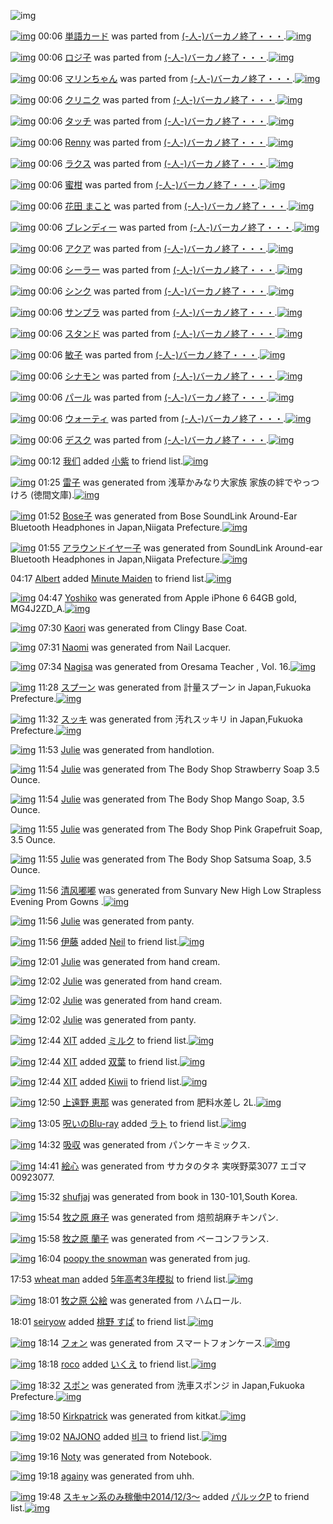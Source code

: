 ![img](http://gdrive-cdn.herokuapp.com/537b65a5bc09f0000721dda7/512px-barcode.png)

[![img](http://www.deviantsart.com/3tnpfq1.png)](http://www.barcodekanojo.com/kanojo/672930/%E5%8D%98%E8%AA%9E%E3%82%AB%E3%83%BC%E3%83%89) 00:06 [単語カード](http://www.barcodekanojo.com/kanojo/672930/%E5%8D%98%E8%AA%9E%E3%82%AB%E3%83%BC%E3%83%89) was parted from [(-人-)バーカノ終了・・・](http://www.barcodekanojo.com/kanojo/672930/%E5%8D%98%E8%AA%9E%E3%82%AB%E3%83%BC%E3%83%89).[![img](http://www.deviantsart.com/2670003.jpeg)](http://www.barcodekanojo.com/user/214696/%28-%E4%BA%BA-%29%E3%83%90%E3%83%BC%E3%82%AB%E3%83%8E%E7%B5%82%E4%BA%86%E3%83%BB%E3%83%BB%E3%83%BB) 

[![img](http://www.deviantsart.com/2pepule.png)](http://www.barcodekanojo.com/kanojo/2551529/%E3%83%AD%E3%82%B8%E5%AD%90) 00:06 [ロジ子](http://www.barcodekanojo.com/kanojo/2551529/%E3%83%AD%E3%82%B8%E5%AD%90) was parted from [(-人-)バーカノ終了・・・](http://www.barcodekanojo.com/kanojo/2551529/%E3%83%AD%E3%82%B8%E5%AD%90).[![img](http://www.deviantsart.com/2670003.jpeg)](http://www.barcodekanojo.com/user/214696/%28-%E4%BA%BA-%29%E3%83%90%E3%83%BC%E3%82%AB%E3%83%8E%E7%B5%82%E4%BA%86%E3%83%BB%E3%83%BB%E3%83%BB) 

[![img](http://www.deviantsart.com/2uqbv1n.png)](http://www.barcodekanojo.com/kanojo/2603792/%E3%83%9E%E3%83%AA%E3%83%B3%E3%81%A1%E3%82%83%E3%82%93) 00:06 [マリンちゃん](http://www.barcodekanojo.com/kanojo/2603792/%E3%83%9E%E3%83%AA%E3%83%B3%E3%81%A1%E3%82%83%E3%82%93) was parted from [(-人-)バーカノ終了・・・](http://www.barcodekanojo.com/kanojo/2603792/%E3%83%9E%E3%83%AA%E3%83%B3%E3%81%A1%E3%82%83%E3%82%93).[![img](http://www.deviantsart.com/2670003.jpeg)](http://www.barcodekanojo.com/user/214696/%28-%E4%BA%BA-%29%E3%83%90%E3%83%BC%E3%82%AB%E3%83%8E%E7%B5%82%E4%BA%86%E3%83%BB%E3%83%BB%E3%83%BB) 

[![img](http://www.deviantsart.com/126jgnk.png)](http://www.barcodekanojo.com/kanojo/2612769/%E3%82%AF%E3%83%AA%E3%83%8B%E3%82%AF) 00:06 [クリニク](http://www.barcodekanojo.com/kanojo/2612769/%E3%82%AF%E3%83%AA%E3%83%8B%E3%82%AF) was parted from [(-人-)バーカノ終了・・・](http://www.barcodekanojo.com/kanojo/2612769/%E3%82%AF%E3%83%AA%E3%83%8B%E3%82%AF).[![img](http://www.deviantsart.com/2670003.jpeg)](http://www.barcodekanojo.com/user/214696/%28-%E4%BA%BA-%29%E3%83%90%E3%83%BC%E3%82%AB%E3%83%8E%E7%B5%82%E4%BA%86%E3%83%BB%E3%83%BB%E3%83%BB) 

[![img](http://www.deviantsart.com/27f2jjj.png)](http://www.barcodekanojo.com/kanojo/2695949/%E3%82%BF%E3%83%83%E3%83%81) 00:06 [タッチ](http://www.barcodekanojo.com/kanojo/2695949/%E3%82%BF%E3%83%83%E3%83%81) was parted from [(-人-)バーカノ終了・・・](http://www.barcodekanojo.com/kanojo/2695949/%E3%82%BF%E3%83%83%E3%83%81).[![img](http://www.deviantsart.com/2670003.jpeg)](http://www.barcodekanojo.com/user/214696/%28-%E4%BA%BA-%29%E3%83%90%E3%83%BC%E3%82%AB%E3%83%8E%E7%B5%82%E4%BA%86%E3%83%BB%E3%83%BB%E3%83%BB) 

[![img](http://www.deviantsart.com/q768f8.png)](http://www.barcodekanojo.com/kanojo/1223024/Renny) 00:06 [Renny](http://www.barcodekanojo.com/kanojo/1223024/Renny) was parted from [(-人-)バーカノ終了・・・](http://www.barcodekanojo.com/kanojo/1223024/Renny).[![img](http://www.deviantsart.com/2670003.jpeg)](http://www.barcodekanojo.com/user/214696/%28-%E4%BA%BA-%29%E3%83%90%E3%83%BC%E3%82%AB%E3%83%8E%E7%B5%82%E4%BA%86%E3%83%BB%E3%83%BB%E3%83%BB) 

[![img](http://www.deviantsart.com/3nlhfl9.png)](http://www.barcodekanojo.com/kanojo/804356/%E3%83%A9%E3%82%AF%E3%82%B9) 00:06 [ラクス](http://www.barcodekanojo.com/kanojo/804356/%E3%83%A9%E3%82%AF%E3%82%B9) was parted from [(-人-)バーカノ終了・・・](http://www.barcodekanojo.com/kanojo/804356/%E3%83%A9%E3%82%AF%E3%82%B9).[![img](http://www.deviantsart.com/2670003.jpeg)](http://www.barcodekanojo.com/user/214696/%28-%E4%BA%BA-%29%E3%83%90%E3%83%BC%E3%82%AB%E3%83%8E%E7%B5%82%E4%BA%86%E3%83%BB%E3%83%BB%E3%83%BB) 

[![img](http://www.deviantsart.com/3ka90af.png)](http://www.barcodekanojo.com/kanojo/437767/%E8%9C%9C%E6%9F%91) 00:06 [蜜柑](http://www.barcodekanojo.com/kanojo/437767/%E8%9C%9C%E6%9F%91) was parted from [(-人-)バーカノ終了・・・](http://www.barcodekanojo.com/kanojo/437767/%E8%9C%9C%E6%9F%91).[![img](http://www.deviantsart.com/2670003.jpeg)](http://www.barcodekanojo.com/user/214696/%28-%E4%BA%BA-%29%E3%83%90%E3%83%BC%E3%82%AB%E3%83%8E%E7%B5%82%E4%BA%86%E3%83%BB%E3%83%BB%E3%83%BB) 

[![img](http://www.deviantsart.com/152ml03.png)](http://www.barcodekanojo.com/kanojo/1620867/%E8%8A%B1%E7%94%B0%20%E3%81%BE%E3%81%93%E3%81%A8) 00:06 [花田 まこと](http://www.barcodekanojo.com/kanojo/1620867/%E8%8A%B1%E7%94%B0%20%E3%81%BE%E3%81%93%E3%81%A8) was parted from [(-人-)バーカノ終了・・・](http://www.barcodekanojo.com/kanojo/1620867/%E8%8A%B1%E7%94%B0%20%E3%81%BE%E3%81%93%E3%81%A8).[![img](http://www.deviantsart.com/2670003.jpeg)](http://www.barcodekanojo.com/user/214696/%28-%E4%BA%BA-%29%E3%83%90%E3%83%BC%E3%82%AB%E3%83%8E%E7%B5%82%E4%BA%86%E3%83%BB%E3%83%BB%E3%83%BB) 

[![img](http://www.deviantsart.com/1ktt348.png)](http://www.barcodekanojo.com/kanojo/1976333/%E3%83%96%E3%83%AC%E3%83%B3%E3%83%87%E3%82%A3%E3%83%BC) 00:06 [ブレンディー](http://www.barcodekanojo.com/kanojo/1976333/%E3%83%96%E3%83%AC%E3%83%B3%E3%83%87%E3%82%A3%E3%83%BC) was parted from [(-人-)バーカノ終了・・・](http://www.barcodekanojo.com/kanojo/1976333/%E3%83%96%E3%83%AC%E3%83%B3%E3%83%87%E3%82%A3%E3%83%BC).[![img](http://www.deviantsart.com/2670003.jpeg)](http://www.barcodekanojo.com/user/214696/%28-%E4%BA%BA-%29%E3%83%90%E3%83%BC%E3%82%AB%E3%83%8E%E7%B5%82%E4%BA%86%E3%83%BB%E3%83%BB%E3%83%BB) 

[![img](http://www.deviantsart.com/1gkp2qs.png)](http://www.barcodekanojo.com/kanojo/2010344/%E3%82%A2%E3%82%AF%E3%82%A2) 00:06 [アクア](http://www.barcodekanojo.com/kanojo/2010344/%E3%82%A2%E3%82%AF%E3%82%A2) was parted from [(-人-)バーカノ終了・・・](http://www.barcodekanojo.com/kanojo/2010344/%E3%82%A2%E3%82%AF%E3%82%A2).[![img](http://www.deviantsart.com/2670003.jpeg)](http://www.barcodekanojo.com/user/214696/%28-%E4%BA%BA-%29%E3%83%90%E3%83%BC%E3%82%AB%E3%83%8E%E7%B5%82%E4%BA%86%E3%83%BB%E3%83%BB%E3%83%BB) 

[![img](http://www.deviantsart.com/34etejd.png)](http://www.barcodekanojo.com/kanojo/2600674/%E3%82%B7%E3%83%BC%E3%83%A9%E3%83%BC) 00:06 [シーラー](http://www.barcodekanojo.com/kanojo/2600674/%E3%82%B7%E3%83%BC%E3%83%A9%E3%83%BC) was parted from [(-人-)バーカノ終了・・・](http://www.barcodekanojo.com/kanojo/2600674/%E3%82%B7%E3%83%BC%E3%83%A9%E3%83%BC).[![img](http://www.deviantsart.com/2670003.jpeg)](http://www.barcodekanojo.com/user/214696/%28-%E4%BA%BA-%29%E3%83%90%E3%83%BC%E3%82%AB%E3%83%8E%E7%B5%82%E4%BA%86%E3%83%BB%E3%83%BB%E3%83%BB) 

[![img](http://www.deviantsart.com/2ed0tvg.png)](http://www.barcodekanojo.com/kanojo/2600542/%E3%82%B7%E3%83%B3%E3%82%AF) 00:06 [シンク](http://www.barcodekanojo.com/kanojo/2600542/%E3%82%B7%E3%83%B3%E3%82%AF) was parted from [(-人-)バーカノ終了・・・](http://www.barcodekanojo.com/kanojo/2600542/%E3%82%B7%E3%83%B3%E3%82%AF).[![img](http://www.deviantsart.com/2670003.jpeg)](http://www.barcodekanojo.com/user/214696/%28-%E4%BA%BA-%29%E3%83%90%E3%83%BC%E3%82%AB%E3%83%8E%E7%B5%82%E4%BA%86%E3%83%BB%E3%83%BB%E3%83%BB) 

[![img](http://www.deviantsart.com/26qe9h3.png)](http://www.barcodekanojo.com/kanojo/2542297/%E3%82%B5%E3%83%B3%E3%83%97%E3%83%A9) 00:06 [サンプラ](http://www.barcodekanojo.com/kanojo/2542297/%E3%82%B5%E3%83%B3%E3%83%97%E3%83%A9) was parted from [(-人-)バーカノ終了・・・](http://www.barcodekanojo.com/kanojo/2542297/%E3%82%B5%E3%83%B3%E3%83%97%E3%83%A9).[![img](http://www.deviantsart.com/2670003.jpeg)](http://www.barcodekanojo.com/user/214696/%28-%E4%BA%BA-%29%E3%83%90%E3%83%BC%E3%82%AB%E3%83%8E%E7%B5%82%E4%BA%86%E3%83%BB%E3%83%BB%E3%83%BB) 

[![img](http://www.deviantsart.com/2rtj64d.png)](http://www.barcodekanojo.com/kanojo/2542293/%E3%82%B9%E3%82%BF%E3%83%B3%E3%83%89) 00:06 [スタンド](http://www.barcodekanojo.com/kanojo/2542293/%E3%82%B9%E3%82%BF%E3%83%B3%E3%83%89) was parted from [(-人-)バーカノ終了・・・](http://www.barcodekanojo.com/kanojo/2542293/%E3%82%B9%E3%82%BF%E3%83%B3%E3%83%89).[![img](http://www.deviantsart.com/2670003.jpeg)](http://www.barcodekanojo.com/user/214696/%28-%E4%BA%BA-%29%E3%83%90%E3%83%BC%E3%82%AB%E3%83%8E%E7%B5%82%E4%BA%86%E3%83%BB%E3%83%BB%E3%83%BB) 

[![img](http://www.deviantsart.com/3nh57n6.png)](http://www.barcodekanojo.com/kanojo/15247/%E6%95%8F%E5%AD%90) 00:06 [敏子](http://www.barcodekanojo.com/kanojo/15247/%E6%95%8F%E5%AD%90) was parted from [(-人-)バーカノ終了・・・](http://www.barcodekanojo.com/kanojo/15247/%E6%95%8F%E5%AD%90).[![img](http://www.deviantsart.com/2670003.jpeg)](http://www.barcodekanojo.com/user/214696/%28-%E4%BA%BA-%29%E3%83%90%E3%83%BC%E3%82%AB%E3%83%8E%E7%B5%82%E4%BA%86%E3%83%BB%E3%83%BB%E3%83%BB) 

[![img](http://www.deviantsart.com/174lc9j.png)](http://www.barcodekanojo.com/kanojo/86112/%E3%82%B7%E3%83%8A%E3%83%A2%E3%83%B3) 00:06 [シナモン](http://www.barcodekanojo.com/kanojo/86112/%E3%82%B7%E3%83%8A%E3%83%A2%E3%83%B3) was parted from [(-人-)バーカノ終了・・・](http://www.barcodekanojo.com/kanojo/86112/%E3%82%B7%E3%83%8A%E3%83%A2%E3%83%B3).[![img](http://www.deviantsart.com/2670003.jpeg)](http://www.barcodekanojo.com/user/214696/%28-%E4%BA%BA-%29%E3%83%90%E3%83%BC%E3%82%AB%E3%83%8E%E7%B5%82%E4%BA%86%E3%83%BB%E3%83%BB%E3%83%BB) 

[![img](http://www.deviantsart.com/1nuggcv.png)](http://www.barcodekanojo.com/kanojo/634398/%E3%83%91%E3%83%BC%E3%83%AB) 00:06 [パール](http://www.barcodekanojo.com/kanojo/634398/%E3%83%91%E3%83%BC%E3%83%AB) was parted from [(-人-)バーカノ終了・・・](http://www.barcodekanojo.com/kanojo/634398/%E3%83%91%E3%83%BC%E3%83%AB).[![img](http://www.deviantsart.com/2670003.jpeg)](http://www.barcodekanojo.com/user/214696/%28-%E4%BA%BA-%29%E3%83%90%E3%83%BC%E3%82%AB%E3%83%8E%E7%B5%82%E4%BA%86%E3%83%BB%E3%83%BB%E3%83%BB) 

[![img](http://www.deviantsart.com/1688r89.png)](http://www.barcodekanojo.com/kanojo/2362379/%E3%82%A6%E3%82%A9%E3%83%BC%E3%83%86%E3%82%A3) 00:06 [ウォーティ](http://www.barcodekanojo.com/kanojo/2362379/%E3%82%A6%E3%82%A9%E3%83%BC%E3%83%86%E3%82%A3) was parted from [(-人-)バーカノ終了・・・](http://www.barcodekanojo.com/kanojo/2362379/%E3%82%A6%E3%82%A9%E3%83%BC%E3%83%86%E3%82%A3).[![img](http://www.deviantsart.com/2670003.jpeg)](http://www.barcodekanojo.com/user/214696/%28-%E4%BA%BA-%29%E3%83%90%E3%83%BC%E3%82%AB%E3%83%8E%E7%B5%82%E4%BA%86%E3%83%BB%E3%83%BB%E3%83%BB) 

[![img](http://www.deviantsart.com/1kmu7b3.png)](http://www.barcodekanojo.com/kanojo/2377794/%E3%83%87%E3%82%B9%E3%82%AF) 00:06 [デスク](http://www.barcodekanojo.com/kanojo/2377794/%E3%83%87%E3%82%B9%E3%82%AF) was parted from [(-人-)バーカノ終了・・・](http://www.barcodekanojo.com/kanojo/2377794/%E3%83%87%E3%82%B9%E3%82%AF).[![img](http://www.deviantsart.com/2670003.jpeg)](http://www.barcodekanojo.com/user/214696/%28-%E4%BA%BA-%29%E3%83%90%E3%83%BC%E3%82%AB%E3%83%8E%E7%B5%82%E4%BA%86%E3%83%BB%E3%83%BB%E3%83%BB) 

[![img](http://www.deviantsart.com/20ur8c9.jpeg)](http://www.barcodekanojo.com/user/499949/%E6%88%91%E4%BB%AC) 00:12 [我们](http://www.barcodekanojo.com/user/499949/%E6%88%91%E4%BB%AC) added [小紫](http://www.barcodekanojo.com/kanojo/2599491/%E5%B0%8F%E7%B4%AB) to friend list.[![img](http://www.deviantsart.com/3b4m13q.png)](http://www.barcodekanojo.com/kanojo/2599491/%E5%B0%8F%E7%B4%AB) 

[![img](http://www.deviantsart.com/2a61ird.png)](http://www.barcodekanojo.com/kanojo/3192233/%E9%9B%B7%E5%AD%90) 01:25 [雷子](http://www.barcodekanojo.com/kanojo/3192233/%E9%9B%B7%E5%AD%90) was generated from 浅草かみなり大家族  家族の絆でやっつけろ (徳間文庫).[![img](http://www.deviantsart.com/2agfjb6.jpeg)](http://www.barcodekanojo.com/product_images/barcode/6017463/1422635091/%E6%B5%85%E8%8D%89%E3%81%8B%E3%81%BF%E3%81%AA%E3%82%8A%E5%A4%A7%E5%AE%B6%E6%97%8F%20%20%E5%AE%B6%E6%97%8F%E3%81%AE%E7%B5%86%E3%81%A7%E3%82%84%E3%81%A3%E3%81%A4%E3%81%91%E3%82%8D%20%28%E5%BE%B3%E9%96%93%E6%96%87%E5%BA%AB%29.jpg) 

[![img](http://www.deviantsart.com/10uus8e.png)](http://www.barcodekanojo.com/kanojo/3192234/Bose%E5%AD%90) 01:52 [Bose子](http://www.barcodekanojo.com/kanojo/3192234/Bose%E5%AD%90) was generated from Bose SoundLink Around-Ear Bluetooth Headphones in Japan,Niigata Prefecture.[![img](http://www.deviantsart.com/3ddbfvb.jpeg)](http://www.barcodekanojo.com/product_images/barcode/6017464/1422636674/50x50xBose,P20SoundLink,P20Around-Ear,P20Bluetooth,P20Headphones.jpg,qw=88,ah=88.pagespeed.ic.XAI8ZjSo3T.jpg) 

[![img](http://www.deviantsart.com/36jchlm.png)](http://www.barcodekanojo.com/kanojo/3192235/%E3%82%A2%E3%83%A9%E3%82%A6%E3%83%B3%E3%83%89%E3%82%A4%E3%83%A4%E3%83%BC%E5%AD%90) 01:55 [アラウンドイヤー子](http://www.barcodekanojo.com/kanojo/3192235/%E3%82%A2%E3%83%A9%E3%82%A6%E3%83%B3%E3%83%89%E3%82%A4%E3%83%A4%E3%83%BC%E5%AD%90) was generated from SoundLink Around-ear Bluetooth Headphones in Japan,Niigata Prefecture.[![img](http://www.deviantsart.com/1tada6r.jpeg)](http://www.barcodekanojo.com/product_images/barcode/6017465/1422636886/50x50xSoundLink,P20Around-ear,P20Bluetooth,P20Headphones.jpg,qw=88,ah=88.pagespeed.ic.pAr2YCOwvz.jpg) 

04:17 [Albert](http://www.barcodekanojo.com/user/499953/Albert) added [Minute Maiden](http://www.barcodekanojo.com/kanojo/2502828/Minute%20Maiden) to friend list.[![img](http://www.deviantsart.com/tv2doc.png)](http://www.barcodekanojo.com/kanojo/2502828/Minute%20Maiden) 

[![img](http://www.deviantsart.com/1rt6av3.png)](http://www.barcodekanojo.com/kanojo/3192236/Yoshiko) 04:47 [Yoshiko](http://www.barcodekanojo.com/kanojo/3192236/Yoshiko) was generated from Apple iPhone 6 64GB gold, MG4J2ZD_A.[![img](http://www.deviantsart.com/10u4hgd.jpeg)](http://www.barcodekanojo.com/product_images/barcode/6017467/1422647178/50x50xApple,P20iPhone,P206,P2064GB,P20gold,P2C,P20MG4J2ZD_A.jpg,qw=88,ah=88.pagespeed.ic.3oBoR17RcU.jpg) 

[![img](http://www.deviantsart.com/3lck70e.png)](http://www.barcodekanojo.com/kanojo/3192237/Kaori) 07:30 [Kaori](http://www.barcodekanojo.com/kanojo/3192237/Kaori) was generated from Clingy Base Coat.

[![img](http://www.deviantsart.com/3dj4je2.png)](http://www.barcodekanojo.com/kanojo/3192238/Naomi) 07:31 [Naomi](http://www.barcodekanojo.com/kanojo/3192238/Naomi) was generated from Nail Lacquer.

[![img](http://www.deviantsart.com/320912j.png)](http://www.barcodekanojo.com/kanojo/3192239/Nagisa) 07:34 [Nagisa](http://www.barcodekanojo.com/kanojo/3192239/Nagisa) was generated from Oresama Teacher , Vol. 16.[![img](http://www.deviantsart.com/iq6ncr.jpeg)](http://www.barcodekanojo.com/product_images/barcode/6017470/1422657233/50x50xOresama,P20Teacher,P20,P2C,P20Vol.,P2016.jpg,qw=88,ah=88.pagespeed.ic.yCot0kwVfR.jpg) 

[![img](http://www.deviantsart.com/1ls45od.png)](http://www.barcodekanojo.com/kanojo/3192240/%E3%82%B9%E3%83%97%E3%83%BC%E3%83%B3) 11:28 [スプーン](http://www.barcodekanojo.com/kanojo/3192240/%E3%82%B9%E3%83%97%E3%83%BC%E3%83%B3) was generated from 計量スプーン in Japan,Fukuoka Prefecture.[![img](http://www.deviantsart.com/2mll13m.jpeg)](http://www.barcodekanojo.com/product_images/barcode/6017471/1422671227/50x50x,PE8,PA8,P88,PE9,P87,P8F,PE3,P82,PB9,PE3,P83,P97,PE3,P83,PBC,PE3,P83,PB3.jpg,qw=88,ah=88.pagespeed.ic.htMhmk23iZ.jpg) 

[![img](http://www.deviantsart.com/2cv18as.png)](http://www.barcodekanojo.com/kanojo/3192241/%E3%82%B9%E3%83%83%E3%82%AD) 11:32 [スッキ](http://www.barcodekanojo.com/kanojo/3192241/%E3%82%B9%E3%83%83%E3%82%AD) was generated from 汚れスッキリ in Japan,Fukuoka Prefecture.[![img](http://www.deviantsart.com/2sa2kll.jpeg)](http://www.barcodekanojo.com/product_images/barcode/6017472/1422671476/%E6%B1%9A%E3%82%8C%E3%82%B9%E3%83%83%E3%82%AD%E3%83%AA.jpg) 

[![img](http://www.deviantsart.com/3jjvjn7.png)](http://www.barcodekanojo.com/kanojo/3192242/Julie) 11:53 [Julie](http://www.barcodekanojo.com/kanojo/3192242/Julie) was generated from handlotion.

[![img](http://www.deviantsart.com/9llrtf.png)](http://www.barcodekanojo.com/kanojo/3192243/Julie) 11:54 [Julie](http://www.barcodekanojo.com/kanojo/3192243/Julie) was generated from The Body Shop Strawberry Soap 3.5 Ounce.

[![img](http://www.deviantsart.com/q4iu9c.png)](http://www.barcodekanojo.com/kanojo/3192244/Julie) 11:54 [Julie](http://www.barcodekanojo.com/kanojo/3192244/Julie) was generated from The Body Shop Mango Soap, 3.5 Ounce.

[![img](http://www.deviantsart.com/2vkon3m.png)](http://www.barcodekanojo.com/kanojo/3192245/Julie) 11:55 [Julie](http://www.barcodekanojo.com/kanojo/3192245/Julie) was generated from The Body Shop Pink Grapefruit Soap, 3.5 Ounce.

[![img](http://www.deviantsart.com/s6cgrk.png)](http://www.barcodekanojo.com/kanojo/3192246/Julie) 11:55 [Julie](http://www.barcodekanojo.com/kanojo/3192246/Julie) was generated from The Body Shop Satsuma Soap, 3.5 Ounce.

[![img](http://www.deviantsart.com/2g0ptcs.png)](http://www.barcodekanojo.com/kanojo/3192247/%E6%B8%85%E9%A3%8E%E5%98%9F%E5%98%9F) 11:56 [清风嘟嘟](http://www.barcodekanojo.com/kanojo/3192247/%E6%B8%85%E9%A3%8E%E5%98%9F%E5%98%9F) was generated from Sunvary New High Low Strapless Evening Prom Gowns .[![img](http://www.deviantsart.com/1mjph44.jpeg)](http://www.barcodekanojo.com/product_images/barcode/6017478/1422672950/Sunvary%20New%20High%20Low%20Strapless%20Evening%20Prom%20Gowns%20.jpg) 

[![img](http://www.deviantsart.com/3pkj786.png)](http://www.barcodekanojo.com/kanojo/3192248/Julie) 11:56 [Julie](http://www.barcodekanojo.com/kanojo/3192248/Julie) was generated from panty.

[![img](http://www.deviantsart.com/1p85btb.jpeg)](http://www.barcodekanojo.com/user/233130/%E4%BC%8A%E8%97%A4) 11:56 [伊藤](http://www.barcodekanojo.com/user/233130/%E4%BC%8A%E8%97%A4) added [Neil](http://www.barcodekanojo.com/kanojo/42037/Neil) to friend list.[![img](http://www.deviantsart.com/3oagpq7.png)](http://www.barcodekanojo.com/kanojo/42037/Neil) 

[![img](http://www.deviantsart.com/23kj4qg.png)](http://www.barcodekanojo.com/kanojo/3192249/Julie) 12:01 [Julie](http://www.barcodekanojo.com/kanojo/3192249/Julie) was generated from hand cream.

[![img](http://www.deviantsart.com/2r3sltq.png)](http://www.barcodekanojo.com/kanojo/3192250/Julie) 12:02 [Julie](http://www.barcodekanojo.com/kanojo/3192250/Julie) was generated from hand cream.

[![img](http://www.deviantsart.com/mmgsna.png)](http://www.barcodekanojo.com/kanojo/3192251/Julie) 12:02 [Julie](http://www.barcodekanojo.com/kanojo/3192251/Julie) was generated from hand cream.

[![img](http://www.deviantsart.com/3i4rna5.png)](http://www.barcodekanojo.com/kanojo/3192252/Julie) 12:02 [Julie](http://www.barcodekanojo.com/kanojo/3192252/Julie) was generated from panty.

[![img](http://www.deviantsart.com/815jg6.jpeg)](http://www.barcodekanojo.com/user/209348/XIT) 12:44 [XIT](http://www.barcodekanojo.com/user/209348/XIT) added [ミルク](http://www.barcodekanojo.com/kanojo/206828/%E3%83%9F%E3%83%AB%E3%82%AF) to friend list.[![img](http://www.deviantsart.com/4u9pv.png)](http://www.barcodekanojo.com/kanojo/206828/%E3%83%9F%E3%83%AB%E3%82%AF) 

[![img](http://www.deviantsart.com/815jg6.jpeg)](http://www.barcodekanojo.com/user/209348/XIT) 12:44 [XIT](http://www.barcodekanojo.com/user/209348/XIT) added [双葉](http://www.barcodekanojo.com/kanojo/3030991/%E5%8F%8C%E8%91%89) to friend list.[![img](http://www.deviantsart.com/1ev4j27.png)](http://www.barcodekanojo.com/kanojo/3030991/%E5%8F%8C%E8%91%89) 

[![img](http://www.deviantsart.com/815jg6.jpeg)](http://www.barcodekanojo.com/user/209348/XIT) 12:44 [XIT](http://www.barcodekanojo.com/user/209348/XIT) added [Kiwii](http://www.barcodekanojo.com/kanojo/3157546/Kiwii) to friend list.[![img](http://www.deviantsart.com/1nl06pc.png)](http://www.barcodekanojo.com/kanojo/3157546/Kiwii) 

[![img](http://www.deviantsart.com/3u1p9lf.png)](http://www.barcodekanojo.com/kanojo/3192253/%E4%B8%8A%E9%81%A0%E9%87%8E%20%E6%81%B5%E9%82%A3) 12:50 [上遠野 恵那](http://www.barcodekanojo.com/kanojo/3192253/%E4%B8%8A%E9%81%A0%E9%87%8E%20%E6%81%B5%E9%82%A3) was generated from 肥料水差し 2L.[![img](http://www.deviantsart.com/36jo7u7.jpeg)](http://www.barcodekanojo.com/product_images/barcode/6017488/1422676151/%E8%82%A5%E6%96%99%E6%B0%B4%E5%B7%AE%E3%81%97%202L.jpg) 

[![img](http://www.deviantsart.com/p8avmd.jpeg)](http://www.barcodekanojo.com/user/243256/%E5%91%AA%E3%81%84%E3%81%AEBlu-ray) 13:05 [呪いのBlu-ray](http://www.barcodekanojo.com/user/243256/%E5%91%AA%E3%81%84%E3%81%AEBlu-ray) added [ラト](http://www.barcodekanojo.com/kanojo/2768626/%E3%83%A9%E3%83%88) to friend list.[![img](http://www.deviantsart.com/29je8js.png)](http://www.barcodekanojo.com/kanojo/2768626/%E3%83%A9%E3%83%88) 

[![img](http://www.deviantsart.com/23jdnl6.png)](http://www.barcodekanojo.com/kanojo/3192254/%E5%90%B8%E5%8F%8E) 14:32 [吸収](http://www.barcodekanojo.com/kanojo/3192254/%E5%90%B8%E5%8F%8E) was generated from パンケーキミックス.

[![img](http://www.deviantsart.com/1ncvdok.png)](http://www.barcodekanojo.com/kanojo/3192255/%E7%B5%B5%E5%BF%83) 14:41 [絵心](http://www.barcodekanojo.com/kanojo/3192255/%E7%B5%B5%E5%BF%83) was generated from サカタのタネ 実咲野菜3077 エゴマ 00923077.

[![img](http://www.deviantsart.com/2h9rhea.png)](http://www.barcodekanojo.com/kanojo/3192256/shufjaj) 15:32 [shufjaj](http://www.barcodekanojo.com/kanojo/3192256/shufjaj) was generated from book in 130-101,South Korea.

[![img](http://www.deviantsart.com/24ous0c.png)](http://www.barcodekanojo.com/kanojo/3192257/%E7%89%A7%E4%B9%8B%E5%8E%9F%20%E9%BA%BB%E5%AD%90) 15:54 [牧之原 麻子](http://www.barcodekanojo.com/kanojo/3192257/%E7%89%A7%E4%B9%8B%E5%8E%9F%20%E9%BA%BB%E5%AD%90) was generated from 焙煎胡麻チキンパン.

[![img](http://www.deviantsart.com/2d9jg20.png)](http://www.barcodekanojo.com/kanojo/3192258/%E7%89%A7%E4%B9%8B%E5%8E%9F%20%E8%98%AD%E5%AD%90) 15:58 [牧之原 蘭子](http://www.barcodekanojo.com/kanojo/3192258/%E7%89%A7%E4%B9%8B%E5%8E%9F%20%E8%98%AD%E5%AD%90) was generated from ベーコンフランス.

[![img](http://www.deviantsart.com/3h7gjp0.png)](http://www.barcodekanojo.com/kanojo/3192259/poopy%20the%20snowman) 16:04 [poopy the snowman](http://www.barcodekanojo.com/kanojo/3192259/poopy%20the%20snowman) was generated from jug.

17:53 [wheat man](http://www.barcodekanojo.com/user/499963/wheat%20man) added [5年高考3年模拟](http://www.barcodekanojo.com/kanojo/3051817/5%E5%B9%B4%E9%AB%98%E8%80%833%E5%B9%B4%E6%A8%A1%E6%8B%9F) to friend list.[![img](http://www.deviantsart.com/2la79tb.png)](http://www.barcodekanojo.com/kanojo/3051817/5%E5%B9%B4%E9%AB%98%E8%80%833%E5%B9%B4%E6%A8%A1%E6%8B%9F) 

[![img](http://www.deviantsart.com/3gto46n.png)](http://www.barcodekanojo.com/kanojo/3192260/%E7%89%A7%E4%B9%8B%E5%8E%9F%20%E5%85%AC%E7%B5%B5) 18:01 [牧之原 公絵](http://www.barcodekanojo.com/kanojo/3192260/%E7%89%A7%E4%B9%8B%E5%8E%9F%20%E5%85%AC%E7%B5%B5) was generated from ハムロール.

18:01 [seiryow](http://www.barcodekanojo.com/user/499964/seiryow) added [桃野 すぱ](http://www.barcodekanojo.com/kanojo/2860582/%E6%A1%83%E9%87%8E%20%E3%81%99%E3%81%B1) to friend list.[![img](http://www.deviantsart.com/3u6astd.png)](http://www.barcodekanojo.com/kanojo/2860582/%E6%A1%83%E9%87%8E%20%E3%81%99%E3%81%B1) 

[![img](http://www.deviantsart.com/39i7e3j.png)](http://www.barcodekanojo.com/kanojo/3192261/%E3%83%95%E3%82%A9%E3%83%B3) 18:14 [フォン](http://www.barcodekanojo.com/kanojo/3192261/%E3%83%95%E3%82%A9%E3%83%B3) was generated from スマートフォンケース.[![img](http://www.deviantsart.com/2hc1v0j.jpeg)](http://www.barcodekanojo.com/product_images/barcode/6017499/1422695686/%E3%82%B9%E3%83%9E%E3%83%BC%E3%83%88%E3%83%95%E3%82%A9%E3%83%B3%E3%82%B1%E3%83%BC%E3%82%B9.jpg) 

[![img](http://www.deviantsart.com/1tlmfe0.jpeg)](http://www.barcodekanojo.com/user/244639/roco) 18:18 [roco](http://www.barcodekanojo.com/user/244639/roco) added [いくえ](http://www.barcodekanojo.com/kanojo/2870974/%E3%81%84%E3%81%8F%E3%81%88) to friend list.[![img](http://www.deviantsart.com/2fav24c.png)](http://www.barcodekanojo.com/kanojo/2870974/%E3%81%84%E3%81%8F%E3%81%88) 

[![img](http://www.deviantsart.com/1pesevt.png)](http://www.barcodekanojo.com/kanojo/3192262/%E3%82%B9%E3%83%9D%E3%83%B3) 18:32 [スポン](http://www.barcodekanojo.com/kanojo/3192262/%E3%82%B9%E3%83%9D%E3%83%B3) was generated from 洗車スポンジ in Japan,Fukuoka Prefecture.[![img](http://www.deviantsart.com/20eum05.jpeg)](http://www.barcodekanojo.com/product_images/barcode/6017501/1422696746/%E6%B4%97%E8%BB%8A%E3%82%B9%E3%83%9D%E3%83%B3%E3%82%B8.jpg) 

[![img](http://www.deviantsart.com/1f7pu9e.png)](http://www.barcodekanojo.com/kanojo/3192263/Kirkpatrick) 18:50 [Kirkpatrick](http://www.barcodekanojo.com/kanojo/3192263/Kirkpatrick) was generated from kitkat.[![img](http://www.deviantsart.com/kfla2a.jpeg)](http://www.barcodekanojo.com/product_images/barcode/2454676/1305279857/%E3%82%AD%E3%83%83%E3%83%88%E3%82%AB%E3%83%83%E3%83%88.jpg) 

[![img](http://www.deviantsart.com/329lq73.jpeg)](http://www.barcodekanojo.com/user/442741/NAJONO) 19:02 [NAJONO](http://www.barcodekanojo.com/user/442741/NAJONO) added [비크](http://www.barcodekanojo.com/kanojo/3036892/%EB%B9%84%ED%81%AC) to friend list.[![img](http://www.deviantsart.com/isp75o.png)](http://www.barcodekanojo.com/kanojo/3036892/%EB%B9%84%ED%81%AC) 

[![img](http://www.deviantsart.com/1g0llqu.png)](http://www.barcodekanojo.com/kanojo/3192264/Noty) 19:16 [Noty](http://www.barcodekanojo.com/kanojo/3192264/Noty) was generated from Notebook.

[![img](http://www.deviantsart.com/3d5c292.png)](http://www.barcodekanojo.com/kanojo/3192265/againy) 19:18 [againy](http://www.barcodekanojo.com/kanojo/3192265/againy) was generated from uhh.

[![img](http://www.deviantsart.com/99ugn1.jpeg)](http://www.barcodekanojo.com/user/6029/%E3%82%B9%E3%82%AD%E3%83%A3%E3%83%B3%E7%B3%BB%E3%81%AE%E3%81%BF%E7%A8%BC%E5%83%8D%E4%B8%AD2014%2F12%2F3%EF%BD%9E) 19:48 [スキャン系のみ稼働中2014/12/3～](http://www.barcodekanojo.com/user/6029/%E3%82%B9%E3%82%AD%E3%83%A3%E3%83%B3%E7%B3%BB%E3%81%AE%E3%81%BF%E7%A8%BC%E5%83%8D%E4%B8%AD2014%2F12%2F3%EF%BD%9E) added [パルックP](http://www.barcodekanojo.com/kanojo/21544/%E3%83%91%E3%83%AB%E3%83%83%E3%82%AFP) to friend list.[![img](http://www.deviantsart.com/1v8vkne.png)](http://www.barcodekanojo.com/kanojo/21544/%E3%83%91%E3%83%AB%E3%83%83%E3%82%AFP) 

